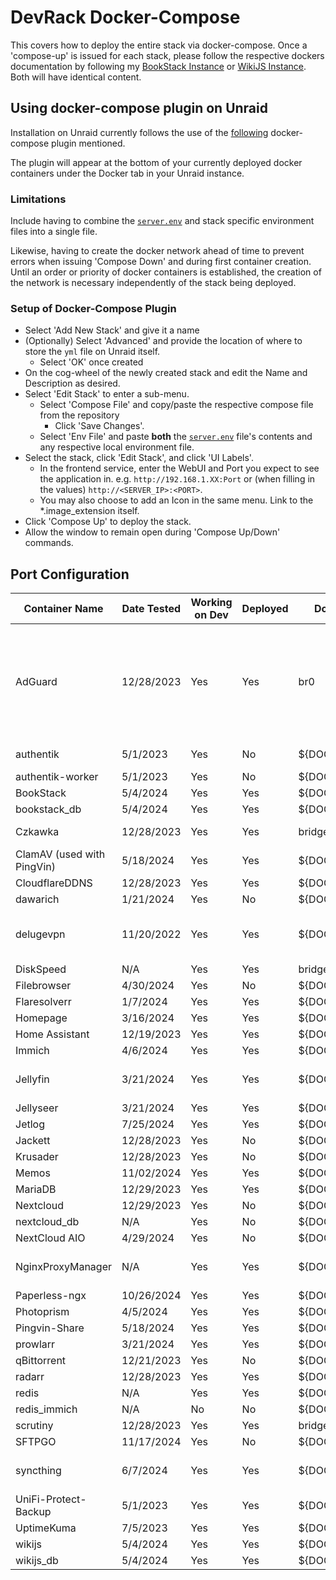 # DevRack Docker-Compose

This covers how to deploy the entire stack via docker-compose. Once a 'compose-up' is issued for each stack, please follow the respective dockers documentation by following my [BookStack Instance](https://docs.adamzvolanek.com) or [WikiJS Instance](https://wiki.adamzvolanek.com). Both will have identical content.

## Using docker-compose plugin on Unraid

Installation on Unraid currently follows the use of the [following](https://github.com/dcflachs/compose_plugin) docker-compose plugin mentioned.

The plugin will appear at the bottom of your currently deployed docker containers under the Docker tab in your Unraid instance.

### **Limitations**

Include having to combine the [`server.env`](../docker-compose/server.env) and stack specific environment files into a single file.

Likewise, having to create the docker network ahead of time to prevent errors when issuing 'Compose Down' and during first container creation. Until an order or priority of docker containers is established, the creation of the network is necessary independently of the stack being deployed.

### Setup of Docker-Compose Plugin

- Select 'Add New Stack' and give it a name
- (Optionally) Select 'Advanced' and provide the location of where to store the `yml` file on Unraid itself.
  - Select 'OK' once created
- On the cog-wheel of the newly created stack and edit the Name and Description as desired.
- Select 'Edit Stack' to enter a sub-menu.
  - Select 'Compose File' and copy/paste the respective compose file from the repository
    - Click 'Save Changes'.
  - Select 'Env File' and paste **both** the [`server.env`](../docker-compose/server.env) file's contents and any respective local environment file.
- Select the stack, click 'Edit Stack', and click 'UI Labels'.
  - In the frontend service, enter the WebUI and Port you expect to see the application in. e.g. `http://192.168.1.XX:Port` or (when filling in the values) `http://<SERVER_IP>:<PORT>`.
  - You may also choose to add an Icon in the same menu. Link to the *.image_extension itself.
- Click 'Compose Up' to deploy the stack.
- Allow the window to remain open during 'Compose Up/Down' commands.

## Port Configuration

| Container Name               | Date Tested | Working on Dev | Deployed | Docker Network    | IP           | External Port                                         |
|------------------------------|-------------|----------------|----------|-------------------|--------------|-------------------------------------------------------|
| AdGuard                      | 12/28/2023  | Yes            | Yes      | br0               | Custom IP    | 53, 67, 68, 80, 443, 784, 853, 3000, 5443, 6060, 8853 |
| authentik                    | 5/1/2023    | Yes            | No       | ${DOCKER_NETWORK} | ${SERVER_IP} | 9000, 9443                                            |
| authentik-worker             | 5/1/2023    | Yes            | No       | ${DOCKER_NETWORK} | 0.0.0.0      | N/A                                                   |
| BookStack                    | 5/4/2024    | Yes            | Yes      | ${DOCKER_NETWORK} | ${SERVER_IP} | 6875                                                  |
| bookstack_db                 | 5/4/2024    | Yes            | Yes      | ${DOCKER_NETWORK} | ${SERVER_IP} | 3307                                                  |
| Czkawka                      | 12/28/2023  | Yes            | Yes      | bridge            | ${SERVER_IP} | 7821, 7921                                            |
| ClamAV (used with PingVin)   | 5/18/2024   | Yes            | Yes      | ${DOCKER_NETWORK} | ${SERVER_IP} | N/A                                                   |
| CloudflareDDNS               | 12/28/2023  | Yes            | Yes      | ${DOCKER_NETWORK} | 0.0.0.0      | ???                                                   |
| dawarich                     | 1/21/2024   | Yes            | No       | ${DOCKER_NETWORK} | ${SERVER_IP} | 7654                                                  |
| delugevpn                    | 11/20/2022  | Yes            | Yes      | ${DOCKER_NETWORK} | ${SERVER_IP} | 8112, 8118, 58846, 58946                              |
| DiskSpeed                    | N/A         | Yes            | Yes      | bridge            | ${SERVER_IP} | 18888                                                 |
| Filebrowser                  | 4/30/2024   | Yes            | No       | ${DOCKER_NETWORK} | ${SERVER_IP} | 1987                                                  |
| Flaresolverr                 | 1/7/2024    | Yes            | Yes      | ${DOCKER_NETWORK} | ${SERVER_IP} | 8191                                                  |
| Homepage                     | 3/16/2024   | Yes            | Yes      | ${DOCKER_NETWORK} | ${SERVER_IP} | 3000                                                  |
| Home Assistant               | 12/19/2023  | Yes            | Yes      | ${DOCKER_NETWORK} | ${SERVER_IP} | 8123                                                  |
| Immich                       | 4/6/2024    | Yes            | Yes      | ${DOCKER_NETWORK} | ${SERVER_IP} | 6781                                                  |
| Jellyfin                     | 3/21/2024   | Yes            | Yes      | ${DOCKER_NETWORK} | ${SERVER_IP} | 1900, 8096, 8920                                      |
| Jellyseer                    | 3/21/2024   | Yes            | Yes      | ${DOCKER_NETWORK} | ${SERVER_IP} | 5055                                                  |
| Jetlog                       | 7/25/2024   | Yes            | Yes      | ${DOCKER_NETWORK} | ${SERVER_IP} | 8914                                                  |
| Jackett                      | 12/28/2023  | Yes            | No       | ${DOCKER_NETWORK} | ${SERVER_IP} | 9117                                                  |
| Krusader                     | 12/28/2023  | Yes            | No       | ${DOCKER_NETWORK} | ${SERVER_IP} | 6481                                                  |
| Memos                        | 11/02/2024  | Yes            | Yes      | ${DOCKER_NETWORK} | ${SERVER_IP} | 5230                                                  |
| MariaDB                      | 12/29/2023  | Yes            | Yes      | ${DOCKER_NETWORK} | ${SERVER_IP} | 3306                                                  |
| Nextcloud                    | 12/29/2023  | Yes            | No       | ${DOCKER_NETWORK} | ${SERVER_IP} | 444                                                   |
| nextcloud_db                 | N/A         | Yes            | No       | ${DOCKER_NETWORK} | ${SERVER_IP} | 3306                                                  |
| NextCloud AIO                | 4/29/2024   | Yes            | No       | ${DOCKER_NETWORK} | ${SERVER_IP} | N/A                                                   |
| NginxProxyManager            | N/A         | Yes            | Yes      | ${DOCKER_NETWORK} | ${SERVER_IP} | 4443, 8080, 8181                                      |
| Paperless-ngx                | 10/26/2024  | Yes            | Yes      | ${DOCKER_NETWORK} | ${SERVER_IP} | 8138                                                  |
| Photoprism                   | 4/5/2024    | Yes            | Yes      | ${DOCKER_NETWORK} | ${SERVER_IP} | 2342                                                  |
| Pingvin-Share                | 5/18/2024   | Yes            | Yes      | ${DOCKER_NETWORK} | ${SERVER_IP} | 4981                                                  |
| prowlarr                     | 3/21/2024   | Yes            | Yes      | ${DOCKER_NETWORK} | ${SERVER_IP} | 9696                                                  |
| qBittorrent                  | 12/21/2023  | Yes            | No       | ${DOCKER_NETWORK} | ${SERVER_IP} | 8089                                                  |
| radarr                       | 12/28/2023  | Yes            | Yes      | ${DOCKER_NETWORK} | ${SERVER_IP} | 7878                                                  |
| redis                        | N/A         | Yes            | Yes      | ${DOCKER_NETWORK} | ${SERVER_IP} | 6379                                                  |
| redis_immich                 | N/A         | No             | No       | ${DOCKER_NETWORK} | ${SERVER_IP} | 6380                                                  |
| scrutiny                     | 12/28/2023  | Yes            | Yes      | bridge            | ${SERVER_IP} | 1977                                                  |
| SFTPGO                       | 11/17/2024  | Yes            | No       | ${DOCKER_NETWORK} | ${SERVER_IP} | 2221                                                  |
| syncthing                    | 6/7/2024    | Yes            | Yes      | ${DOCKER_NETWORK} | ${SERVER_IP} | 8384, 22000, 21027                                    |
| UniFi-Protect-Backup         | 5/1/2023    | Yes            | Yes      | ${DOCKER_NETWORK} | 0.0.0.0      | N/A                                                   |
| UptimeKuma                   | 7/5/2023    | Yes            | Yes      | ${DOCKER_NETWORK} | ${SERVER_IP} | 3001                                                  |
| wikijs                       | 5/4/2024    | Yes            | Yes      | ${DOCKER_NETWORK} | ${SERVER_IP} | 3256                                                  |
| wikijs_db                    | 5/4/2024    | Yes            | Yes      | ${DOCKER_NETWORK} | 0.0.0.0      | 5432                                                  |
